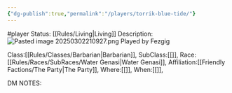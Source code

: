 ```yaml
---
{"dg-publish":true,"permalink":"/players/torrik-blue-tide/"}
---
```


#player 
Status: [[Rules/Living\|Living]]
Description:
![Pasted image 20250302210927.png](/img/user/Images/Pasted%20image%2020250302210927.png)
Played by Fezgig

Class:[[Rules/Classes/Barbarian\|Barbarian]],
SubClass:[[]],
Race:[[Rules/Races/SubRaces/Water Genasi\|Water Genasi]],
Affiliation:[[Friendly Factions/The Party\|The Party]],
Where:[[]],
When:[[]],

DM NOTES: